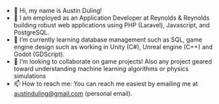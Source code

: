 - 👋 Hi, my name is Austin Duling!
- 👀 I am employed as an Application Developer at Reynolds & Reynolds building robust web applications using PHP (Laravel), Javascript, and PostgreSQL.
- 🌱 I’m currently learning database management such as SQL, game engine design such as working in Unity (C#), Unreal engine (C++) and Godot (GDScript). 
- 💞️ I’m looking to collaborate on game projects! Also any project geared toward understanding machine learning algorithms or physics simulations
- 📫 How to reach me: You can reach me easiest by emailing me at austinduling@gmail.com (personal email).

